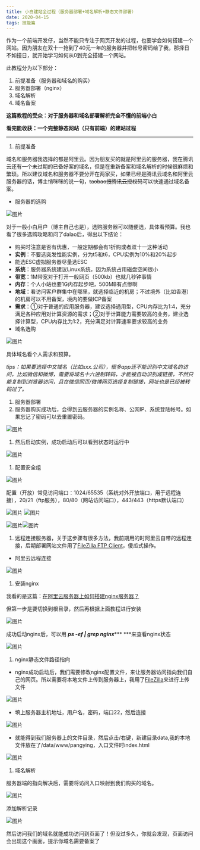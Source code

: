 ```yaml
---
title: 小白建站全过程（服务器部署+域名解析+静态文件部署）
date: 2020-04-15
tags: 技能篇
---
```


作为一个前端开发仔，当然不能只专注于网页开发的过程，也要学会如何搭建一个网站。因为朋友在双十一抢到了40元一年的服务器并把帐号密码给了我，那择日不如撞日，就开始学习如何从0到完全搭建一个网站。

此教程分为以下部分：

  1. 前提准备（服务器和域名的购买）
  2. 服务器部署（nginx）
  3. 域名解析
  4. 域名备案

**这篇教程的受众：对于服务器和域名部署解析完全不懂的前端小白**

**看完能收获：一个完整静态网站（只有前端）的建站过程**


---


1. 前提准备

域名和服务器我选择的都是阿里云。因为朋友买的就是阿里云的服务器，我在腾讯云还有一个未过期的已备好案的域名，但是在重新备案和域名解析的时候很麻烦和繁琐。所以建议域名和服务器不要分开在两家买，如果已经是腾讯云域名和阿里云服务器的话，博主悄咪咪的说一句，~~taobao搜腾讯云授权码~~可以快速通过域名备案。

* 服务器的选购

![图片](https://images-cdn.shimo.im/GD3VChODIWUBQkte__thumbnail)

对于一般小白用户（博主自己也是），选购服务器可以随便选，具体看预算。我也看了很多选购攻略和问了dalao后，得出以下结论：

  * 购买时注意是否有优惠，一般定期都会有1折购或者双十一这种活动
  * **实例**：不要选突发性能实例，分为t5和t6，CPU实例为10%和20%起步
  * 能选ESC虚拟服务器尽量选ESC
  * **系统**：服务器系统建议Linux系统，因为系统占用磁盘空间很小
  * **带宽**：1M带宽对于打开一般网页（500kb）也就几秒钟事情
  * **内存**：个人小站也要1G内存起步吧，500MB有点惨啊
  * **地域**：看访问客户群集中在哪里，就选择临近的机房；不过境外（比如香港）的机房可以不用备案，境内的要做ICP备案
  * **需求**：①对于普通的应用服务器，建议选择通用型，CPU内存比为1:4，充分满足各种应用对计算资源的需求；②对于计算能力需要较高的业务，建业选择计算型，CPU内存比为1:2，充分满足对计算速率要求较高的业务
* 域名选购

![图片](https://uploader.shimo.im/f/ulGxEAVMwj0TNnEW.png)

具体域名看个人需求和预算。

*tips：如果要选择中文域名（比如xxx.公司），很多app还不能识别中文域名的访问，比如微信和微博，需要将域名十六进制转码，才能被自动识别成链接，不然只能复制到浏览器访问，且在微信网页/微博网页选择复制链接，网址也是已经被转码过了。*

1. 服务器部署
1. 服务器购买成功后，会得到云服务器的实例名称、公网IP、系统登陆帐号。如果忘记了密码可以去重置密码。

![图片](https://uploader.shimo.im/f/XinTosC0Orp9TrYI.png!thumbnail)

1. 然后启动实例，成功启动后可以看到状态时运行中

![图片](https://uploader.shimo.im/f/AbNUFjiVCYUdUw8c.png!thumbnail)

1. 配置安全组

![图片](https://uploader.shimo.im/f/Vv3jYoPpPe0y0NfB.png!thumbnail)

配置（开放）常见访问端口：1024/65535（系统对外开放端口，用于远程连接），20/21（ftp服务），80/80（网站访问端口），443/443（https默认端口）

![图片](https://uploader.shimo.im/f/wE0xjVQODpMYg9Ck.png!thumbnail) ![图片](https://uploader.shimo.im/f/08M7qvfO4o2GINmt.png!thumbnail)

![图片](https://uploader.shimo.im/f/4zHaUbyBG4BcNRDv.png!thumbnail)![图片](https://uploader.shimo.im/f/ZlKOOIWTWTESFnEX.png!thumbnail)

1. 远程连接服务器，关于这步骤有很多方法，我前期用的时阿里云自带的远程连接，后期部署网站文件用了[FileZilla FTP Client](https://filezilla-project.org/)，傻瓜式操作。
  * 阿里云远程连接

![图片](https://uploader.shimo.im/f/dQqwcP7rddgj3vtD.png!thumbnail)

1. 安装nginx

我看的是这篇：[在阿里云服务器上如何搭建nginx服务器？](https://yq.aliyun.com/articles/700682)

但第一步是要切换到根目录，然后再根据上面教程进行安装

![图片](https://uploader.shimo.im/f/QyTbVDkqIsEaZbe0.png!thumbnail)

成功启动nginx后，可以用 ***ps -ef | grep nginx****** ***来查看nginx状态

![图片](https://uploader.shimo.im/f/qRACDUjVhHJT0AWJ.png!thumbnail)

1. nginx静态文件路径指向
* nginx成功启动后，我们需要修改nginx配置文件，来让服务器访问指向我们自己的网页。所以需要将本地文件上传到服务器上，我用了[FileZilla](https://filezilla-project.org/)来进行上传文件

![图片](https://uploader.shimo.im/f/9LkPum6Qb4826BS1.png!thumbnail)

* 填上服务器主机地址，用户名，密码，端口22，然后连接

![图片](https://uploader.shimo.im/f/SaUpAXiesjvAd56C.png!thumbnail)

* 就能得到我们服务器上的文件目录，然后点击/右键，新建目录data,我的本地文件放在了/data/www/pangying，入口文件时index.html

![图片](https://uploader.shimo.im/f/I1MMboea5BQE44wo.png!thumbnail)

1. 域名解析

服务器端的指向解决后，需要将访问入口映射到我们购买的域名。

![图片](https://uploader.shimo.im/f/INscyAmikrs1qZ4y.png!thumbnail)

添加解析记录

![图片](https://uploader.shimo.im/f/I4MHoJueKkshEXEd.png!thumbnail)

然后访问我们的域名就能成功访问到页面了！但没过多久，你就会发现，页面访问会出现这个画面，提示你域名需要备案了

